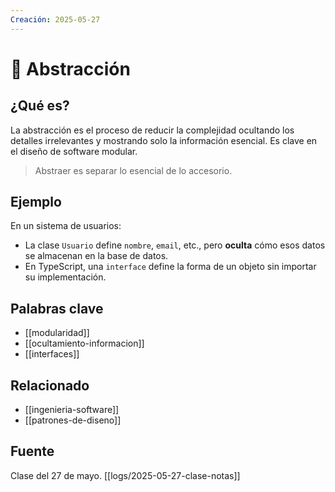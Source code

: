 ```yaml
---
Creación: 2025-05-27
---
```

# 🧠 Abstracción

## ¿Qué es?
La abstracción es el proceso de reducir la complejidad ocultando los detalles irrelevantes y mostrando solo la información esencial. Es clave en el diseño de software modular.

> Abstraer es separar lo esencial de lo accesorio.

## Ejemplo
En un sistema de usuarios:
- La clase `Usuario` define `nombre`, `email`, etc., pero **oculta** cómo esos datos se almacenan en la base de datos.
- En TypeScript, una `interface` define la forma de un objeto sin importar su implementación.

## Palabras clave
- [[modularidad]]
- [[ocultamiento-informacion]]
- [[interfaces]]

## Relacionado
- [[ingenieria-software]]
- [[patrones-de-diseno]]

## Fuente
Clase del 27 de mayo. [[logs/2025-05-27-clase-notas]]
